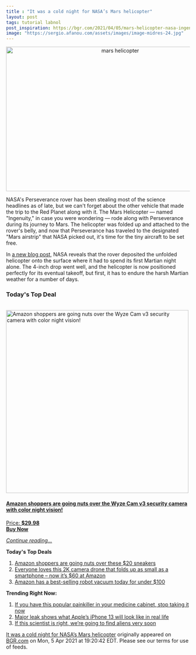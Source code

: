 ```yaml
---
title : "It was a cold night for NASA’s Mars helicopter"
layout: post
tags: tutorial labnol
post_inspiration: https://bgr.com/2021/04/05/mars-helicopter-nasa-ingenuity/
image: "https://sergio.afanou.com/assets/images/image-midres-24.jpg"
---
```


<center><a href="https://bgr.com/2021/04/05/mars-helicopter-nasa-ingenuity/" class="bgr-rss-featured-image bgr-rss-test-class"><img loading="lazy" width="610" height="395" src="https://bgr.com/wp-content/uploads/2021/04/BGRpic-Recovered.jpg?quality=70&amp;strip=all&amp;w=610" class="attachment-feed_normal size-feed_normal wp-post-image" alt="mars helicopter" loading="lazy" srcset="https://bgr.com/wp-content/uploads/2021/04/BGRpic-Recovered.jpg 1600w, https://bgr.com/wp-content/uploads/2021/04/BGRpic-Recovered.jpg?resize=150,97 150w, https://bgr.com/wp-content/uploads/2021/04/BGRpic-Recovered.jpg?resize=300,194 300w, https://bgr.com/wp-content/uploads/2021/04/BGRpic-Recovered.jpg?resize=768,497 768w, https://bgr.com/wp-content/uploads/2021/04/BGRpic-Recovered.jpg?resize=1024,662 1024w, https://bgr.com/wp-content/uploads/2021/04/BGRpic-Recovered.jpg?resize=1536,994 1536w, https://bgr.com/wp-content/uploads/2021/04/BGRpic-Recovered.jpg?resize=610,395 610w, https://bgr.com/wp-content/uploads/2021/04/BGRpic-Recovered.jpg?resize=664,430 664w, https://bgr.com/wp-content/uploads/2021/04/BGRpic-Recovered.jpg?resize=1200,776 1200w, https://bgr.com/wp-content/uploads/2021/04/BGRpic-Recovered.jpg?resize=782,506 782w, https://bgr.com/wp-content/uploads/2021/04/BGRpic-Recovered.jpg?resize=827,535 827w, https://bgr.com/wp-content/uploads/2021/04/BGRpic-Recovered.jpg?resize=800,518 800w" sizes="(max-width: 610px) 100vw, 610px" title="mars helicopter" /></a></center><p>NASA's Perseverance rover has been stealing most of the science headlines as of late, but we can't forget about the other vehicle that made the trip to the Red Planet along with it. The Mars Helicopter &mdash; named "Ingenuity," in case you were wondering &mdash; rode along with Perseverance during its journey to Mars. The helicopter was folded up and attached to the rover's belly, and now that Perseverance has traveled to the designated "Mars airstrip" that NASA picked out, it's time for the tiny aircraft to be set free.</p>
<p>In <a href="https://www.nasa.gov/feature/jpl/nasa-s-mars-helicopter-survives-first-cold-martian-night-on-its-own">a new blog post</a>, NASA reveals that the rover deposited the unfolded helicopter onto the surface where it had to spend its first Martian night alone. The 4-inch drop went well, and the helicopter is now positioned perfectly for its eventual takeoff, but first, it has to endure the harsh Martian weather for a number of days.</p>
<h3>Today's Top Deal</h3>
<p><a href="https://www.amazon.com/dp/B08N66W9WG?tag=b0c55topdeals-20"><br><img height="500px" width="500px" src="https://m.media-amazon.com/images/I/51Zhst0pADL.jpg" alt="Amazon shoppers are going nuts over the Wyze Cam v3 security camera with color night vision!"><br></a></p>
<h4><a href="https://www.amazon.com/dp/B08N66W9WG?tag=b0c55rss-20">Amazon shoppers are going nuts over the Wyze Cam v3 security camera with color night vision!</a></h4>
<p><a href="https://www.amazon.com/dp/B08N66W9WG?tag=b0c55rss-20">Price: <strong>$29.98</strong></a><br><strong><a href="https://www.amazon.com/dp/B08N66W9WG?tag=b0c55rss-20">Buy Now</a></strong></p>
<p><a href="https://bgr.com/2021/04/05/mars-helicopter-nasa-ingenuity/" class="more-link"><em>Continue reading...</em></a></p>

<p><strong>Today's Top Deals</strong></p>
<ol>
<li><a href="https://bgr.com/2021/04/05/amazon-shoppers-are-going-nuts-over-these-20-sneakers/?utm_source=rss&#038;utm_campaign=topdeals">Amazon shoppers are going nuts over these $20 sneakers</a></li>
<li><a href="https://bgr.com/2021/04/05/drone-with-camera-amazon-best-deal-april-2021-potensic-elfin/?utm_source=rss&#038;utm_campaign=topdeals">Everyone loves this 2K camera drone that folds up as small as a smartphone &#8211; now it&#8217;s $60 at Amazon</a></li>
<li><a href="https://bgr.com/2021/04/05/best-robot-vacuum-deals-on-amazon-april-2021/?utm_source=rss&#038;utm_campaign=topdeals">Amazon has a best-selling robot vacuum today for under $100</a></li>
</ol>

<p><strong>Trending Right Now:</strong></p>
<ol>
<li><a href="https://bgr.com/2021/04/05/drug-recall-acetaminophen-tablets/">If you have this popular painkiller in your medicine cabinet, stop taking it now</a></li>
<li><a href="https://bgr.com/2021/04/05/iphone-13-pro-release-notch-smaller-design-mockup/">Major leak shows what Apple&#8217;s iPhone 13 will look like in real life</a></li>
<li><a href="https://bgr.com/2021/04/05/alien-life-discovery-james-webb/">If this scientist is right, we’re going to find aliens very soon</a></li>
</ol>
<p><a href="https://bgr.com/2021/04/05/mars-helicopter-nasa-ingenuity/">It was a cold night for NASA’s Mars helicopter</a> originally appeared on <a href="http://bgr.com">BGR.com</a> on Mon, 5 Apr 2021 at 19:20:42 EDT. Please see our terms for use of feeds.</p>